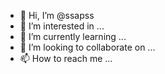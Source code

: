 - 👋 Hi, I’m @ssapss
- 👀 I’m interested in ...
- 🌱 I’m currently learning ...
- 💞️ I’m looking to collaborate on ...
- 📫 How to reach me ...

<!---
ssapss/ssapss is a ✨ special ✨ repository because its `README.md` (this file) appears on your GitHub profile.
You can click the Preview link to take a look at your changes.
--->
